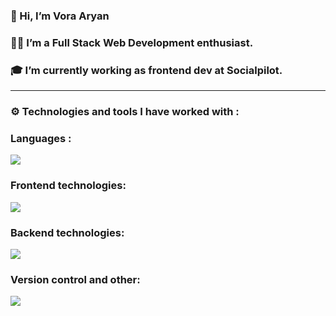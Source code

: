 ### 👋 Hi, I’m Vora Aryan
### 👨‍💻 I’m a Full Stack Web Development enthusiast.
### 🎓 I’m currently working as frontend dev at Socialpilot.
___


###  ⚙ Technologies and tools I have worked with :
### Languages : 
<img src="https://skillicons.dev/icons?i=c,cpp,java,python,js,kotlin,php,swift" />

### Frontend technologies: 
<img src="https://skillicons.dev/icons?i=react,redux,tailwind,materialui,babel,css,sass,bootstrap," />

### Backend technologies: 
<img src="https://skillicons.dev/icons?i=nodejs,express,mongodb,firebase,mysql" />

### Version control and other: 
<img src="https://skillicons.dev/icons?i=git,github,netlify,postman" />


